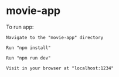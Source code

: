 # movie-app

To run app:

	Navigate to the "movie-app" directory

	Run "npm install"

	Run "npm run dev"

	Visit in your browser at "localhost:1234"
